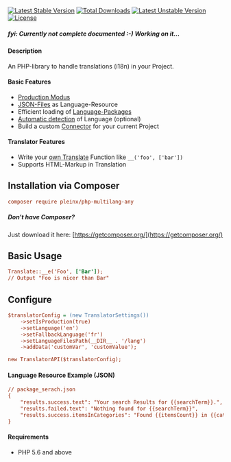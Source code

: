 [![Latest Stable Version](https://poser.pugx.org/pleinx/php-multilang-any/v/stable)](https://packagist.org/packages/pleinx/php-multilang-any)
[![Total Downloads](https://poser.pugx.org/pleinx/php-multilang-any/downloads)](https://packagist.org/packages/pleinx/php-multilang-any)
[![Latest Unstable Version](https://poser.pugx.org/pleinx/php-multilang-any/v/unstable)](https://packagist.org/packages/pleinx/php-multilang-any)
[![License](https://poser.pugx.org/pleinx/php-multilang-any/license)](https://packagist.org/packages/pleinx/php-multilang-any)

##### fyi: Currently not complete documented :-) Working on it...

#### Description

An PHP-library to handle translations (i18n) in your Project.

#### Basic Features

* [Production Modus](https://github.com/pleinx/php-multilang-any/wiki)
* [JSON-Files](https://github.com/pleinx/php-multilang-any/wiki) as Language-Resource
* Efficient loading of [Language-Packages](https://github.com/pleinx/php-multilang-any/wiki)
* [Automatic detection](https://github.com/pleinx/php-multilang-any/wiki) of Language (optional)
* Build a custom [Connector](https://github.com/pleinx/php-multilang-any/wiki) for your current Project

#### Translator Features

* Write your [own Translate](https://github.com/pleinx/php-multilang-any/wiki) Function like `__('foo', ['bar'])`
* Supports HTML-Markup in Translation

## Installation via Composer

```ini
composer require pleinx/php-multilang-any
```

##### Don't have Composer?
Just download it here: [https://getcomposer.org/](https://getcomposer.org/)

## Basic Usage 
```ini
Translate::__e('Foo', ['Bar']);
// Output "Foo is nicer than Bar"
```

## Configure

```ini
$translatorConfig = (new TranslatorSettings())
    ->setIsProduction(true)
    ->setLanguage('en')
    ->setFallbackLanguage('fr')
    ->setLanguageFilesPath(__DIR__ . '/lang')
    ->addData('customVar', 'customValue');

new TranslatorAPI($translatorConfig);
```

#### Language Resource Example (JSON) 
```ini
// package_serach.json
{
    "results.success.text": "Your search Results for {{searchTerm}}.",
    "results.failed.text": "Nothing found for {{searchTerm}}",
    "results.success.itemsInCategories": "Found {{itemsCount}} in {{categories}}"
}
```

#### Requirements
* PHP 5.6 and above

